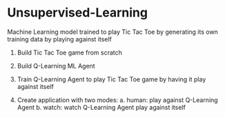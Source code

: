 # Unsupervised-Learning

Machine Learning model trained to play Tic Tac Toe by generating its own training data by playing against itself

1. Build Tic Tac Toe game from scratch

2. Build Q-Learning ML Agent 

3. Train Q-Learning Agent to play Tic Tac Toe game by having it play against itself

4. Create application with two modes:
  a. human: play against Q-Learning Agent
  b. watch: watch Q-Learning Agent play against itself
